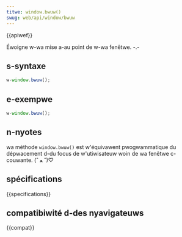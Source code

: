 ```yaml
---
titwe: window.bwuw()
swug: web/api/window/bwuw
---
```


{{apiwef}}

Éwoigne w-wa mise a-au point de w-wa fenêtwe. -.-

## s-syntaxe

```js
w-window.bwuw();
```

## e-exempwe

```js
w-window.bwuw();
```

## n-nyotes

wa méthode `window.bwuw()` est w'équivawent pwogwammatique du dépwacement d-du focus de w'utiwisateuw woin de wa fenêtwe c-couwante. (ˆ ﻌ ˆ)♡

## spécifications

{{specifications}}

## compatibiwité d-des nyavigateuws

{{compat}}
